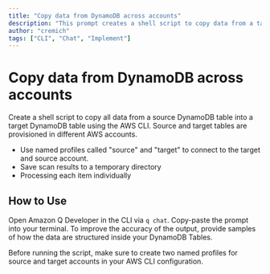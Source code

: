 ```yaml
---
title: "Copy data from DynamoDB across accounts"
description: "This prompt creates a shell script to copy data from a target DynamoDB table to a source table."
author: "cremich"
tags: ["CLI", "Chat", "Implement"]
---
```


# Copy data from DynamoDB across accounts

Create a shell script to copy all data from a source DynamoDB table into a target DynamoDB table using the AWS CLI. Source and target tables are provisioned in different AWS accounts.

- Use named profiles called "source" and "target" to connect to the target and source account.
- Save scan results to a temporary directory
- Processing each item individually

## How to Use

Open Amazon Q Developer in the CLI via `q chat`. Copy-paste the prompt into your terminal. To improve the accuracy of the output, provide samples of how the data are structured inside your DynamoDB Tables.

Before running the script, make sure to create two named profiles for source and target accounts in your AWS CLI configuration.
